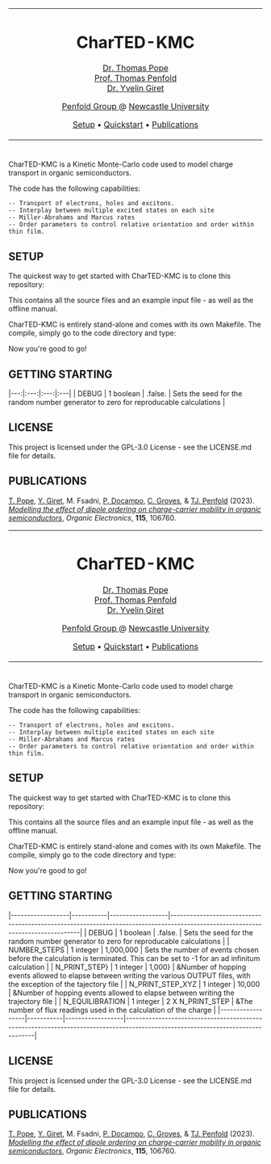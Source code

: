 <table align="center">
<tr><td align="center" width="10000">

# <strong> CharTED-KMC </strong>

<p>
    <a href="https://orcid.org/0000-0001-7552-9812">Dr. Thomas Pope </a>
    <br>
    <a href="https://ncl.ac.uk/nes/people/profile/tompenfold.html">Prof. Thomas Penfold </a>
    <br>
    <a href="https://orcid.org/0000-0002-8409-6702">Dr. Yvelin Giret </a>
</p>

<p>
    <a href="http://penfoldgroup.co.uk">Penfold Group </a> @ <a href="https://ncl.ac.uk">Newcastle University </a>
</p>

<p>
    <a href="#setup">Setup</a> • <a href="#getting">Quickstart</a> • <a href="#publications">Publications</a>
</p>

</td></tr></table>

#
CharTED-KMC is a Kinetic Monte-Carlo code used to model charge transport in organic semiconductors.

​The code has the following capabilities:

    -- Transport of electrons, holes and excitons.
    -- Interplay between multiple excited states on each site
    -- Miller-Abrahams and Marcus rates
    -- Order parameters to control relative orientation and order within thin film.

</a>

## SETUP

The quickest way to get started with CharTED-KMC is to clone this repository:

<!---
```
git clone https://github.com/thomasjamespope/CharTED-KMC/tree/main 
```
--->

This contains all the source files and an example input file - as well as the offline manual.

CharTED-KMC is entirely stand-alone and comes with its own Makefile. The compile, simply go to the code directory and type:

<!---
```
make all
```
--->

Now you're good to go!

## GETTING STARTING 
|---:|:---:|:---:|:---|
| DEBUG | 1 boolean | .false. | Sets the seed for the random number generator to zero for reproducable calculations |

## LICENSE

This project is licensed under the GPL-3.0 License - see the LICENSE.md file for details.

## PUBLICATIONS

[T. Pope](https://orcid.org/0000-0001-7552-9812), [Y. Giret](https://orcid.org/0000-0002-8409-6702), M. Fsadni, [P. Docampo](https://orcid.org/0000-0001-6164-4748), [C. Groves](https://orcid.org/0000-0003-2402-1618), & [TJ. Penfold](https://orcid.org/0000-0003-4490-5672) (2023). *[Modelling the effect of dipole ordering on charge-carrier mobility in organic semiconductors](https://doi.org/10.1016/j.orgel.2023.106760)*, *Organic Electronics*, **115**, 106760.
<table align="center">
<tr><td align="center" width="10000">

# <strong> CharTED-KMC </strong>

<p>
    <a href="https://orcid.org/0000-0001-7552-9812">Dr. Thomas Pope </a>
    <br>
    <a href="https://ncl.ac.uk/nes/people/profile/tompenfold.html">Prof. Thomas Penfold </a>
    <br>
    <a href="https://orcid.org/0000-0002-8409-6702">Dr. Yvelin Giret </a>
</p>

<p>
    <a href="http://penfoldgroup.co.uk">Penfold Group </a> @ <a href="https://ncl.ac.uk">Newcastle University </a>
</p>

<p>
    <a href="#setup">Setup</a> • <a href="#getting">Quickstart</a> • <a href="#publications">Publications</a>
</p>

</td></tr></table>

#
CharTED-KMC is a Kinetic Monte-Carlo code used to model charge transport in organic semiconductors.

​The code has the following capabilities:

    -- Transport of electrons, holes and excitons.
    -- Interplay between multiple excited states on each site
    -- Miller-Abrahams and Marcus rates
    -- Order parameters to control relative orientation and order within thin film.

</a>

## SETUP

The quickest way to get started with CharTED-KMC is to clone this repository:

<!---
```
git clone https://github.com/thomasjamespope/CharTED-KMC/tree/main 
```
--->

This contains all the source files and an example input file - as well as the offline manual.

CharTED-KMC is entirely stand-alone and comes with its own Makefile. The compile, simply go to the code directory and type:

<!---
```
make all
```
--->

Now you're good to go!

## GETTING STARTING 
|------------------|-----------|------------------|--------------------------------------------------------------------------------------------------------------------------------|
| DEBUG            | 1 boolean | .false.          | Sets the seed for the random number generator to zero for reproducable calculations                                            |
| NUMBER_STEPS     | 1 integer | 1,000,000        | Sets the number of events chosen before the calculation is terminated. This can be set to -1 for an ad infinitum calculation   |
| N_PRINT_STEP}    | 1 integer | 1,000}           | &Number of hopping events allowed to elapse between writing the various OUTPUT files, with the exception of the tajectory file |
| N_PRINT_STEP_XYZ | 1 integer | 10,000           | &Number of hopping events allowed to elapse between writing the trajectory file                                                |
| N_EQUILIBRATION  | 1 integer | 2 X N_PRINT_STEP | &The number of flux readings used in the calculation of the charge                                                             |
|------------------|-----------|------------------|--------------------------------------------------------------------------------------------------------------------------------|


## LICENSE

This project is licensed under the GPL-3.0 License - see the LICENSE.md file for details.

## PUBLICATIONS

[T. Pope](https://orcid.org/0000-0001-7552-9812), [Y. Giret](https://orcid.org/0000-0002-8409-6702), M. Fsadni, [P. Docampo](https://orcid.org/0000-0001-6164-4748), [C. Groves](https://orcid.org/0000-0003-2402-1618), & [TJ. Penfold](https://orcid.org/0000-0003-4490-5672) (2023). *[Modelling the effect of dipole ordering on charge-carrier mobility in organic semiconductors](https://doi.org/10.1016/j.orgel.2023.106760)*, *Organic Electronics*, **115**, 106760.
